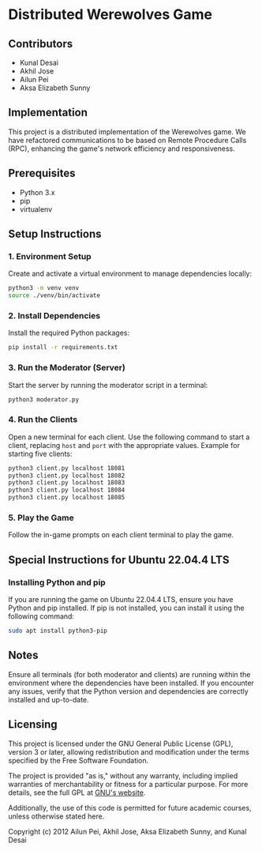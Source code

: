 # Distributed Werewolves Game

## Contributors
- Kunal Desai
- Akhil Jose
- Ailun Pei
- Aksa Elizabeth Sunny

## Implementation
This project is a distributed implementation of the Werewolves game. We have refactored communications to be based on Remote Procedure Calls (RPC), enhancing the game's network efficiency and responsiveness.

## Prerequisites
- Python 3.x
- pip
- virtualenv

## Setup Instructions

### 1. Environment Setup
Create and activate a virtual environment to manage dependencies locally:

```bash
python3 -m venv venv
source ./venv/bin/activate
```

### 2. Install Dependencies
Install the required Python packages:

```bash
pip install -r requirements.txt
```

### 3. Run the Moderator (Server)
Start the server by running the moderator script in a terminal:

```bash
python3 moderator.py
```

### 4. Run the Clients
Open a new terminal for each client. Use the following command to start a client, replacing `host` and `port` with the appropriate values. Example for starting five clients:

```bash
python3 client.py localhost 18081
python3 client.py localhost 18082
python3 client.py localhost 18083
python3 client.py localhost 18084
python3 client.py localhost 18085
```

### 5. Play the Game
Follow the in-game prompts on each client terminal to play the game.

## Special Instructions for Ubuntu 22.04.4 LTS

### Installing Python and pip
If you are running the game on Ubuntu 22.04.4 LTS, ensure you have Python and pip installed. If pip is not installed, you can install it using the following command:

```bash
sudo apt install python3-pip
```

## Notes
Ensure all terminals (for both moderator and clients) are running within the environment where the dependencies have been installed. If you encounter any issues, verify that the Python version and dependencies are correctly installed and up-to-date.

## Licensing
This project is licensed under the GNU General Public License (GPL), version 3 or later, allowing redistribution and modification under the terms specified by the Free Software Foundation. 

The project is provided "as is," without any warranty, including implied warranties of merchantability or fitness for a particular purpose. For more details, see the full GPL at [GNU's website](http://www.gnu.org/licenses/).

Additionally, the use of this code is permitted for future academic courses, unless otherwise stated here.

Copyright (c) 2012 Ailun Pei, Akhil Jose, Aksa Elizabeth Sunny, and Kunal Desai


